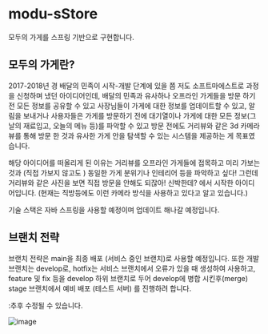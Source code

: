 # modu-sStore
모두의 가게를 스프링 기반으로 구현합니다.

## 모두의 가게란?

2017-2018년 경 배달의 민족이 시작-개발 단계에 있을 쯤 저도 소프트마에스트로 과정을 신청하며 냈던 아이디어인데, 
배달의 민족과 유사하나 오프라인 가게들을 방문 하기 전 모든 정보를 공유할 수 있고 사장님들이 가게에 대한 정보를 업데이트할 수 있고,
알림을 보내거나 사용자들은 가게를 방문하기 전에 대기열이나 가게에 대한 모든 정보(그날의 재료입고, 오늘의 메뉴 등)를 파악할 수 있고
방문 전에도 거리뷰와 같은 3d 카메라 뷰를 통해 방문 한 것과 유사한 가게 안을 탐색할 수 있는 시스템을 제공하는 게 목표였습니다.

해당 아이디어를 떠올리게 된 이유는 거리뷰를 오프라인 가게들에 접목하고 미리 가보는 것과 (직접 가보지 않고도 ) 동일한 가게 분위기나 인테리어 등을 파악하고 싶다!
그런데 거리뷰와 같은 사진을 보면 직접 방문을 안해도 되잖아! 신박한데? 에서 시작한 아이디어입니다. (현재는 직방등에도 이런 카메라 방식을 사용하고 있다고 알고 있습니다.)

기술 스택은 자바 스프링을 사용할 예정이며 업데이트 해나갈 예정입니다.



## 브랜치 전략

브랜치 전략은 main을 최종 배포 (서비스 중인 브랜치)로 사용할 예정입니다.
또한 개발 브랜치는 develop로, hotfix는 서비스 브랜치에서 오류가 있을 때 생성하여 사용하고, 
feature 및 fix 등을 develop 하위 브랜치로 두어 develop에 병합 시킨후(merge) stage 브랜치에서 예비 배포 (테스트 서버) 를 진행하려 합니다.

:추후 수정될 수 있습니다.

![image](https://user-images.githubusercontent.com/77390758/199382160-2a53a757-a077-4022-95be-09d56d456e07.png)
